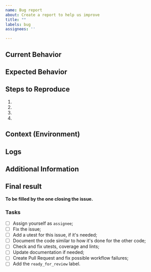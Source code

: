 ```yaml
---
name: Bug report
about: Create a report to help us improve
title: ""
labels: bug
assignees: ''

---
```


<!--- Provide a general summary of the issue in the Title above -->

## Current Behavior
<!--- What is actually happening -->

## Expected Behavior
<!--- What should happen -->

## Steps to Reproduce
<!-- Provide a detailed set of steps to reproduce the bug. -->

1.
2.
3.
4.

## Context (Environment)
<!-- Provide some context to the bug -->
<!-- e.g. Ankaios cluster configuration, versions, operating system ... -->

## Logs
<!-- Please share as many logs as possible. This will help to debug. For the SDK, please ensure the logger is set to debug. -->
<!-- If logs are long, considering putting them in a [gist](https://gist.github.com/) and adding the link here. This helps keep this issue report smaller. -->
<!-- Don't forget to remove any connection string information! -->

## Additional Information
<!-- Please provide any additional information that may be helpful in understanding the issue. -->

## Final result
<!-- Before filling in the final result, summarize the use-case and/or workflow in a comment and discuss it with the committers -->

**To be filled by the one closing the issue.**

### Tasks

- [ ] Assign yourself as `assignee`;
- [ ] Fix the issue;
- [ ] Add a utest for this issue, if it's needed;
- [ ] Document the code similar to how it's done for the other code;
- [ ] Check and fix utests, coverage and lints; <!-- Check `run_checks.py` for how to run each tool -->
- [ ] Update documentation if needed; <!-- `docs/source` for the pages and objects in the scripts, `docs/Makefile` for generating and viewing the documentation -->
- [ ] Create Pull Request and fix possible workflow failures;
- [ ] Add the `ready_for_review` label.

